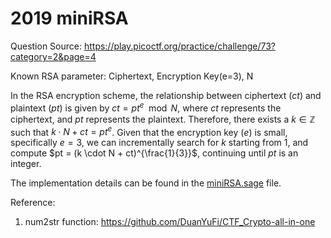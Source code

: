 # 2019 miniRSA
Question Source: https://play.picoctf.org/practice/challenge/73?category=2&page=4

Known RSA parameter: Ciphertext, Encryption Key(e=3), N

In the RSA encryption scheme, the relationship between ciphertext ($ct$) and plaintext ($pt$) is given by $ct = pt^e \mod N$, where $ct$ represents the ciphertext, and $pt$ represents the plaintext. Therefore, there exists a $k \in \mathbb{Z}$ such that $k \cdot N + ct = pt^e$. Given that the encryption key ($e$) is small, specifically $e = 3$, we can incrementally search for $k$ starting from 1, and compute $pt = (k \cdot N + ct)^{\frac{1}{3}}$, continuing until $pt$ is an integer.

The implementation details can be found in the [miniRSA.sage](https://github.com/Juktong/PicoCTF-Practice-Writeup/blob/main/Cryptography/RSA/miniRSA.sage) file.

Reference:
1. num2str function: https://github.com/DuanYuFi/CTF_Crypto-all-in-one
